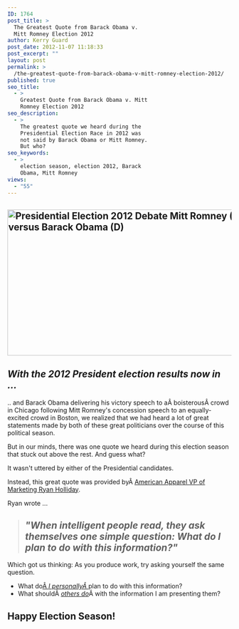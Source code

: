 ```yaml
---
ID: 1764
post_title: >
  The Greatest Quote from Barack Obama v.
  Mitt Romney Election 2012
author: Kerry Guard
post_date: 2012-11-07 11:18:33
post_excerpt: ""
layout: post
permalink: >
  /the-greatest-quote-from-barack-obama-v-mitt-romney-election-2012/
published: true
seo_title:
  - >
    Greatest Quote from Barack Obama v. Mitt
    Romney Election 2012
seo_description:
  - >
    The greatest quote we heard during the
    Presidential Election Race in 2012 was
    not said by Barack Obama or Mitt Romney.
    But who?
seo_keywords:
  - >
    election season, election 2012, Barack
    Obama, Mitt Romney
views:
  - "55"
---
```

<h2><img class="aligncenter size-full wp-image-1767" title="Barack Obama Mitt Romney Presidential Debate" src="http://mkgmediagroup.com/wp-content/uploads/2012/11/Barack-Obama-Mitt-Romney-Presidential-Debate.jpeg" alt="Presidential Election 2012 Debate Mitt Romney (R) versus Barack Obama (D)" width="605" height="328" /></h2>
<h2><em>With the 2012 President election results now in ...</em></h2>
.. and Barack Obama delivering his victory speech to aÂ boisterousÂ crowd in Chicago following Mitt Romney's concession speech to an equally-excited crowd in Boston, we realized that we had heard a lot of great statements made by both of these great politicians over the course of this political season.

But in our minds, there was one quote we heard during this election season that stuck out above the rest. And guess what?

It wasn't uttered by either of the Presidential candidates.

Instead, this great quote was provided byÂ <a href="http://www.ryanholiday.net/about/" target="_blank">American Apparel VP of Marketing Ryan Holliday</a>.

Ryan wrote ...
<blockquote>
<h2><em>"When intelligent people read, they ask themselves one simple question: <strong>What do I plan to do with this information</strong>?"</em></h2>
</blockquote>
Which got us thinking: As you produce work, try asking yourself the same question.
<ul>
	<li>What do<span style="text-decoration: underline;">Â <em>I personallyÂ </em></span>plan to do with this information?</li>
	<li>What shouldÂ <span style="text-decoration: underline;"><em>others do</em></span>Â with the information I am presenting them?</li>
</ul>
<h2>Happy Election Season!</h2>